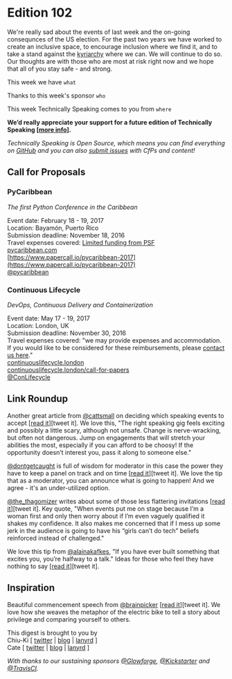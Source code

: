 # Edition 102

We're really sad about the events of last week and the on-going consequnces of the US election. For the past two years we have worked to create an inclusive space, to encourage inclusion where we find it, and to take a stand against the [kyriarchy](https://en.wikipedia.org/wiki/Kyriarchy) where we can. We will continue to do so. Our thoughts are with those who are most at risk right now and we hope that all of you stay safe - and strong.

This week we have `what`

Thanks to this week's sponsor `who`

This week Technically Speaking comes to you from `where`

**We’d really appreciate your support for a future edition of Technically Speaking [[more info](http://www.techspeak.email/sponsorship/)].**  

*Technically Speaking is Open Source, which means you can find everything on [GitHub](https://github.com/catehstn/technically-speaking/) and you can also [submit issues](https://github.com/catehstn/technically-speaking/issues/new) with CfPs and content!*  

## Call for Proposals

### PyCaribbean
*The first Python Conference in the Caribbean*

Event date: February 18 - 19, 2017  
Location: Bayamón, Puerto Rico  
Submission deadline: November 18, 2016  
Travel expenses covered: [Limited funding from PSF](https://twitter.com/PyCaribbean/status/795408922232455168)  
[pycaribbean.com](http://pycaribbean.com/)  
[https://www.papercall.io/pycaribbean-2017](https://www.papercall.io/pycaribbean-2017)  
[@pycaribbean](https://twitter.com/pycaribbean)


### Continuous Lifecycle

*DevOps, Continuous Delivery and Containerization*

Event date: May 17 - 19, 2017  
Location: London, UK  
Submission deadline: November 30, 2016  
Travel expenses covered: "we may provide expenses and accommodation. If you would like to be considered for these reimbursements, please [contact us here](mailto:continuouslifecycle@sitpub.com?subject=Expenses)."  
[continuouslifecycle.london](http://continuouslifecycle.london/)  
[continuouslifecycle.london/call-for-papers](http://continuouslifecycle.london/call-for-papers/)  
[@ConLifecycle](https://twitter.com/ConLifecycle)


## Link Roundup

Another great article from [@cattsmall](http://twitter.com/cattsmall) on deciding which speaking events to accept [[read it](https://twitter.com/i/likes)][tweet it]. We love this, "The right speaking gig feels exciting and possibly a little scary, although not unsafe. Change is nerve-wracking, but often not dangerous. Jump on engagements that will stretch your abilities the most, especially if you can afford to be choosy! If the opportunity doesn’t interest you, pass it along to someone else."

[@dontgetcaught](http://twitter.com/dontgetcaught) is full of wisdom for moderator in this case the power they have to keep a panel on track and on time [[read it](http://www.moderatingpanels.com/2016/06/the-one-muscle-you-need-to-exercise-to.html)][tweet it]. We love the tip that as a moderator, you can announce what is going to happen! And we agree - it's an under-utilized option.

[@the_thagomizer](https://twitter.com/the_thagomizer/status/765250367466704896) writes about some of those less flattering invitations [[read it](http://www.thagomizer.com/blog/2016/08/12/diversity-is-not-a-checkbox.html)][tweet it]. Key quote, "When events put me on stage because I’m a woman first and only then worry about if I’m even vaguely qualified it shakes my confidence. It also makes me concerned that if I mess up some jerk in the audience is going to have his “girls can’t do tech” beliefs reinforced instead of challenged."

We love this tip from [@alainakafkes](http://twitter.com/alainakafkes), "If you have ever built something that excites you, you’re halfway to a talk." Ideas for those who feel they have nothing to say [[read it](https://medium.com/real-solutions-artificial-intelligence/tech-talks-what-to-say-when-you-have-nothing-to-say-4d833f81636c#.xp39zkflk)][tweet it].

## Inspiration

Beautiful commencement speech from [@brainpicker](http://twitter.com/brainpicker) [[read it](https://www.brainpickings.org/2016/05/16/annenberg-commencement/)][tweet it]. We love how she weaves the metaphor of the electric bike to tell a story about privilege and comparing yourself to others.


This digest is brought to you by  
Chiu-Ki [ [twitter](https://twitter.com/chiuki) | [blog](http://blog.sqisland.com/) | [lanyrd](http://lanyrd.com/profile/chiuki/) ]  
Cate [ [twitter](https://twitter.com/catehstn) | [blog](http://www.catehuston.com/blog/) | [lanyrd](http://lanyrd.com/profile/catehstn/) ]

*With thanks to our sustaining sponsors [@Glowforge](http://twitter.com/glowforge), [@Kickstarter](http://twitter.com/kickstarter) and [@TravisCI](http://twitter.com/travisci).*
